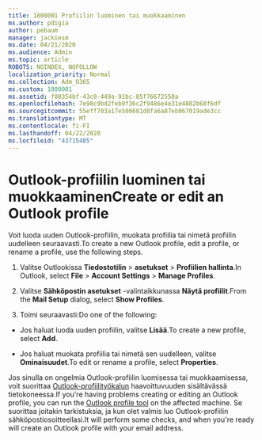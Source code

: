 ```yaml
---
title: 1800001 Profiilin luominen tai muokkaaminen
ms.author: pdigia
author: pebaum
manager: jackiesm
ms.date: 04/21/2020
ms.audience: Admin
ms.topic: article
ROBOTS: NOINDEX, NOFOLLOW
localization_priority: Normal
ms.collection: Adm_O365
ms.custom: 1800001
ms.assetid: f08354bf-43c0-449a-91bc-85f76672550a
ms.openlocfilehash: 7e98c9bd2feb9f36c2f9486e4e31e4882b68f6df
ms.sourcegitcommit: 55eff703a17e500681d8fa6a87eb067019ade3cc
ms.translationtype: MT
ms.contentlocale: fi-FI
ms.lasthandoff: 04/22/2020
ms.locfileid: "43715485"
---
```

# <a name="create-or-edit-an-outlook-profile"></a><span data-ttu-id="65969-102">Outlook-profiilin luominen tai muokkaaminen</span><span class="sxs-lookup"><span data-stu-id="65969-102">Create or edit an Outlook profile</span></span>

<span data-ttu-id="65969-103">Voit luoda uuden Outlook-profiilin, muokata profiilia tai nimetä profiilin uudelleen seuraavasti.</span><span class="sxs-lookup"><span data-stu-id="65969-103">To create a new Outlook profile, edit a profile, or rename a profile, use the following steps.</span></span>
  
1. <span data-ttu-id="65969-104">Valitse Outlookissa **Tiedostotilin** \> **asetukset** \> **Profiilien hallinta**.</span><span class="sxs-lookup"><span data-stu-id="65969-104">In Outlook, select **File** \> **Account Settings** \> **Manage Profiles**.</span></span>
    
2. <span data-ttu-id="65969-105">Valitse **Sähköpostin asetukset** -valintaikkunassa **Näytä profiilit**.</span><span class="sxs-lookup"><span data-stu-id="65969-105">From the **Mail Setup** dialog, select **Show Profiles**.</span></span>
    
3. <span data-ttu-id="65969-106">Toimi seuraavasti:</span><span class="sxs-lookup"><span data-stu-id="65969-106">Do one of the following:</span></span>
    
  - <span data-ttu-id="65969-107">Jos haluat luoda uuden profiilin, valitse **Lisää**.</span><span class="sxs-lookup"><span data-stu-id="65969-107">To create a new profile, select **Add**.</span></span>
    
  - <span data-ttu-id="65969-108">Jos haluat muokata profiilia tai nimetä sen uudelleen, valitse **Ominaisuudet**.</span><span class="sxs-lookup"><span data-stu-id="65969-108">To edit or rename a profile, select **Properties**.</span></span>
    
<span data-ttu-id="65969-109">Jos sinulla on ongelmia Outlook-profiilin luomisessa tai muokkaamisessa, voit suorittaa [Outlook-profiilityökalun](https://aka.ms/SaRA-OutlookSetupProfile) haavoittuvuuden sisältävässä tietokoneessa.</span><span class="sxs-lookup"><span data-stu-id="65969-109">If you're having problems creating or editing an Outlook profile, you can run the [Outlook profile tool](https://aka.ms/SaRA-OutlookSetupProfile) on the affected machine.</span></span> <span data-ttu-id="65969-110">Se suorittaa joitakin tarkistuksia, ja kun olet valmis luo Outlook-profiilin sähköpostiosoitteellasi.</span><span class="sxs-lookup"><span data-stu-id="65969-110">It will perform some checks, and when you're ready will create an Outlook profile with your email address.</span></span> 
  

